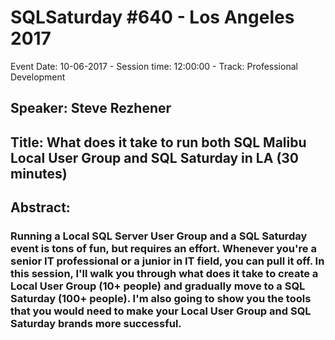 # SQLSaturday #640 - Los Angeles 2017
Event Date: 10-06-2017 - Session time: 12:00:00 - Track: Professional Development
## Speaker: Steve Rezhener
## Title: What does it take to run both SQL Malibu Local User Group and SQL Saturday in LA (30 minutes)
## Abstract:
### Running a Local SQL Server User Group and a SQL Saturday event is tons of fun, but requires an effort. Whenever you're a senior IT professional or a junior in IT field, you can pull it off. In this session, I'll walk you through what does it take to create a Local User Group (10+ people) and gradually move to a SQL Saturday (100+ people). I'm also going to show you the tools that you would need to make your Local User Group and SQL Saturday brands more successful.
